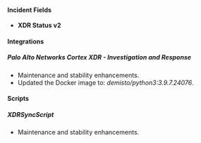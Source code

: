 
#### Incident Fields
- **XDR Status v2**

#### Integrations
##### Palo Alto Networks Cortex XDR - Investigation and Response
- Maintenance and stability enhancements.
- Updated the Docker image to: *demisto/python3:3.9.7.24076*.

#### Scripts
##### XDRSyncScript
- Maintenance and stability enhancements.
